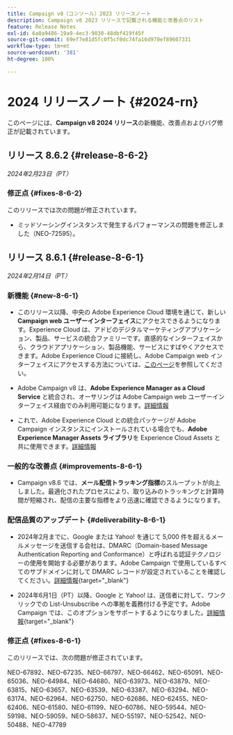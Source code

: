 ```yaml
---
title: Campaign v8（コンソール）2023 リリースノート
description: Campaign v8 2023 リリースで記載される機能と改善点のリスト
feature: Release Notes
exl-id: 6a0a9486-19a9-4ec3-9030-48dbf419f45f
source-git-commit: 69ef7e81d5fc0f5cf0dc74fa16d970ef89607331
workflow-type: tm+mt
source-wordcount: '381'
ht-degree: 100%

---
```


# 2024 リリースノート {#2024-rn}

このページには、**Campaign v8 2024 リリース**&#x200B;の新機能、改善点およびバグ修正が記載されています。


## リリース 8.6.2 {#release-8-6-2}

_2024年2月23日（PT）_

### 修正点 {#fixes-8-6-2}

このリリースでは次の問題が修正されています。

* ミッドソーシングインスタンスで発生するパフォーマンスの問題を修正しました（NEO-72595）。

## リリース 8.6.1 {#release-8-6-1}

_2024年2月14日（PT）_

### 新機能 {#new-8-6-1}

* このリリース以降、中央の Adobe Experience Cloud 環境を通じて、新しい **Campaign web ユーザーインターフェイス**&#x200B;にアクセスできるようになります。Experience Cloud は、アドビのデジタルマーケティングアプリケーション、製品、サービスの統合ファミリーです。直感的なインターフェイスから、クラウドアプリケーション、製品機能、サービスにすばやくアクセスできます。Adobe Experience Cloud に接続し、Adobe Campaign web インターフェイスにアクセスする方法については、[このページ](campaign-ui.md#ac-web-ui)を参照してください。


* Adobe Campaign v8 は、**Adobe Experience Manager as a Cloud Service** と統合され、オーサリングは Adobe Campaign web ユーザーインターフェイス経由でのみ利用可能になります。[詳細情報](../connect/ac-aem.md)

* これで、Adobe Experience Cloud との統合パッケージが Adobe Campaign インスタンスにインストールされている場合でも、**Adobe Experience Manager Assets ライブラリ**&#x200B;を Experience Cloud Assets と共に使用できます。[詳細情報](../connect/ac-aem.md#assets-library)

### 一般的な改善点 {#improvements-8-6-1}

* Campaign v8.6 では、**メール配信トラッキング指標**&#x200B;のスループットが向上しました。最適化されたプロセスにより、取り込みのトラッキングと計算時間が短縮され、配信の主要な指標をより迅速に確認できるようになります。


### 配信品質のアップデート {#deliverability-8-6-1}

* 2024年2月までに、Google または Yahoo! を通じて 5,000 件を超えるメールメッセージを送信する会社は、DMARC（Domain-based Message Authentication Reporting and Conformance）と呼ばれる認証テクノロジーの使用を開始する必要があります。Adobe Campaign で使用しているすべてのサブドメインに対して DMARC レコードが設定されていることを確認してください。[詳細情報](https://experienceleague.adobe.com/docs/deliverability-learn/deliverability-best-practice-guide/additional-resources/technotes/implement-dmarc.html?lang=ja){target="_blank"}

* 2024年6月1日（PT）以降、Google と Yahoo! は、送信者に対して、ワンクリックでの List-Unsubscribe への準拠を義務付ける予定です。Adobe Campaign では、このオプションをサポートするようになりました。[詳細情報](https://experienceleague.adobe.com/docs/deliverability-learn/deliverability-best-practice-guide/additional-resources/campaign/acc-technical-recommendations.html?lang=ja#one-click-list-unsubscribe){target="_blank"}


### 修正点 {#fixes-8-6-1}

このリリースでは、次の問題が修正されています。

NEO-67892、NEO-67235、NEO-66797、NEO-66462、NEO-65091、NEO-65036、NEO-64984、NEO-64680、NEO-63973、NEO-63879、NEO-63815、NEO-63657、NEO-63539、NEO-63387、NEO-63294、NEO-63174、NEO-62964、NEO-62750、NEO-62686、NEO-62455、NEO-62406、NEO-61580、NEO-61199、NEO-60786、NEO-59544、NEO-59198、NEO-59059、NEO-58637、NEO-55197、NEO-52542、NEO-50488、NEO-47789
